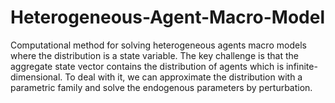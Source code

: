 # Heterogeneous-Agent-Macro-Model
Computational method for solving heterogeneous agents macro models where the distribution is a state variable. The key challenge is that the aggregate state vector contains the distribution of agents which is infinite-dimensional. 
To deal with it, we can approximate the distribution with a parametric family and solve the endogenous parameters by perturbation.
